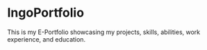 # IngoPortfolio
This is my E-Portfolio showcasing my projects, skills, abilities, work experience, and education.
